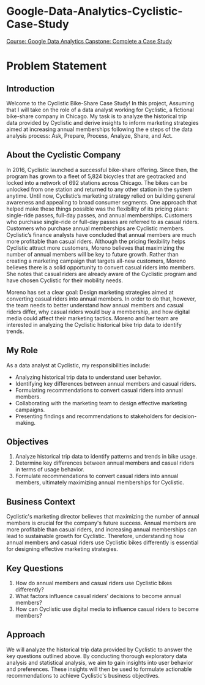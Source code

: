 # Google-Data-Analytics-Cyclistic-Case-Study
[Course: Google Data Analytics Capstone: Complete a Case Study](https://www.coursera.org/learn/google-data-analytics-capstone)


# Problem Statement

## Introduction
Welcome to the Cyclistic Bike-Share Case Study! In this project, Assuming that I will take on the role of a data analyst working for Cyclistic, a fictional bike-share company in Chicago. My task is to analyze the historical trip data provided by Cyclistic and derive insights to inform marketing strategies aimed at increasing annual memberships following the e steps of the data analysis process: Ask, Prepare, Process, Analyze, Share, and Act.
## About the Cyclistic Company
In 2016, Cyclistic launched a successful bike-share offering. Since then, the program has grown to a fleet of 5,824 bicycles that are geotracked and locked into a network of 692 stations
across Chicago. The bikes can be unlocked from one station and returned to any other station in the system anytime. Until now, Cyclistic’s marketing strategy relied on building general awareness and appealing to broad consumer segments. One approach that helped make these things possible was the flexibility of its pricing plans: single-ride passes, full-day passes, and annual memberships. Customers who purchase single-ride or full-day passes are referred to as casual riders. Customers who purchase annual memberships are Cyclistic members. Cyclistic’s finance analysts have concluded that annual members are much more profitable than casual riders. Although the pricing flexibility helps Cyclistic attract more customers, Moreno believes that maximizing the number of annual members will be key to future growth. Rather than creating a marketing campaign that targets all-new customers, Moreno believes there is a solid opportunity to convert casual riders into members. She notes that casual riders are already aware of the Cyclistic program and have chosen Cyclistic for their mobility needs.

Moreno has set a clear goal: Design marketing strategies aimed at converting casual riders into annual members. In order to do that, however, the team needs to better understand how annual members and casual riders differ, why casual riders would buy a membership, and how digital media could affect their marketing tactics. Moreno and her team are interested in analyzing the Cyclistic historical bike trip data to identify trends.

## My Role
As a data analyst at Cyclistic, my responsibilities include:
- Analyzing historical trip data to understand user behavior.
- Identifying key differences between annual members and casual riders.
- Formulating recommendations to convert casual riders into annual members.
- Collaborating with the marketing team to design effective marketing campaigns.
- Presenting findings and recommendations to stakeholders for decision-making.

## Objectives
1. Analyze historical trip data to identify patterns and trends in bike usage.
2. Determine key differences between annual members and casual riders in terms of usage behavior.
3. Formulate recommendations to convert casual riders into annual members, ultimately maximizing annual memberships for Cyclistic.

## Business Context
Cyclistic's marketing director believes that maximizing the number of annual members is crucial for the company's future success. Annual members are more profitable than casual riders, and increasing annual memberships can lead to sustainable growth for Cyclistic. Therefore, understanding how annual members and casual riders use Cyclistic bikes differently is essential for designing effective marketing strategies.

## Key Questions
1. How do annual members and casual riders use Cyclistic bikes differently?
2. What factors influence casual riders' decisions to become annual members?
3. How can Cyclistic use digital media to influence casual riders to become members?

## Approach
We will analyze the historical trip data provided by Cyclistic to answer the key questions outlined above. By conducting thorough exploratory data analysis and statistical analysis, we aim to gain insights into user behavior and preferences. These insights will then be used to formulate actionable recommendations to achieve Cyclistic's business objectives.

